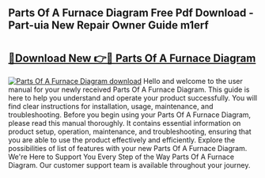 ## Parts Of A Furnace Diagram Free Pdf Download - Part-uia New Repair Owner Guide m1erf

# <h2><a href="http://dfqhlzk.blite.top/?on=Parts+Of+A+Furnace+Diagram">🔗Download New 👉🔴 Parts Of A Furnace Diagram</a></h2>

[![Parts Of A Furnace Diagram download](https://i.imgur.com/lujVjoI.png)](http://dfqhlzk.blite.top/?on=Parts+Of+A+Furnace+Diagram)
Hello and welcome to the user manual for your newly received Parts Of A Furnace Diagram. This guide is here to help you understand and operate your product successfully. You will find clear instructions for installation, usage, maintenance, and troubleshooting. Before you begin using your Parts Of A Furnace Diagram, please read this manual thoroughly. It contains essential information on product setup, operation, maintenance, and troubleshooting, ensuring that you are able to use the product effectively and efficiently. Explore the possibilities of list of features with your new Parts Of A Furnace Diagram. We're Here to Support You Every Step of the Way Parts Of A Furnace Diagram. Our customer support team is available throughout your journey.
